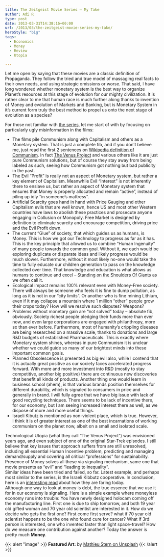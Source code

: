 ```yaml
---
title: The Zeitgeist Movie Series – My Take
author: Adi R
type: post
date: 2013-03-31T14:38:16+00:00
url: /2013/03/the-zeitgeist-movie-series-my-take/
heroStyle: "big"
tags:
  - Economics
  - Money
  - Review
  - Utopia

---
```

Let me open by saying that these movies are a classic definition of Propaganda. They follow the tried and true model of massaging real facts to their own needs, and using strategic omissions or worse. That said, I have long wondered whether monetary system is the best way to organize Planet&#8217;s resources at this stage of evolution for our mighty civilization. It is rather clear to me that human race is much further along thanks to invention of Money and evolution of Markets and Banking, but is Monetary System in it&#8217;s current form truly the best method to propel us onto the next stage of evolution as a species?

For those not familiar with <a href="http://www.zeitgeistmovie.com/" target="_blank">the series</a>, let me start of with by focusing on particularly ugly misinformation in the films:

  * The films pile Communism along with Capitalism and others as a Monetary system. That is just a complete fib, and if you don&#8217;t believe me, just read the first 2 sentences on <a href="http://en.wikipedia.org/wiki/Communism" target="_blank">Wikipedia definition of Communism</a>. In fact <a href="http://www.thevenusproject.com/" target="_blank">The Venus Project</a> and various others like it are just pure Communism solutions, but of course they stay away from being labeled as such, seeing how Communism got nothing but bad publicity in the past.
  * The Evil &#8220;Profit&#8221; is really not an aspect of Monetary system, but rather a key element of Capitalism. Meanwhile Evil &#8220;Interest&#8221; is not inherently there to enslave us, but rather an aspect of Monetary system that ensures that Money is properly allocated and remain &#8220;active&#8221;, instead of piling up idly &#8220;in someone&#8217;s mattress&#8221;.
  * Artificial Scarcity goes hand in hand with Price Gauging and other Capitalism evils that are well known, hence US and most other Western countries have laws to abolish these practices and prosecute anyone engaging in Collusion or Monopoly. Free Market is designed by definition to eliminate scarcity and encourage competition, driving price and the Evil Profit down.
  * The current &#8220;Glue&#8221; of society, that which guides us as humans, is Money. This is how we got our Technology to progress as far as it has. This is the key principle that allowed us to combine &#8220;Human Ingenuity&#8221; of many people towards the common goal. Without it, we each would be exploring duplicate or disparate ideas and likely progress would be much slower. Furthermore, without it most likely no-one would take the time to fully educate our children generation to pass on the knowledge collected over time. That knowledge and education is what allows us humans to continue and excel &#8211; <a href="http://en.wikipedia.org/wiki/Standing_on_the_shoulders_of_giants" target="_blank">Standing on the Shoulders Of Giants</a> as we often call it.
  * Ecological impact remains 100% relevant even with Money-Free society. There will always be someone who feels it is fine to dump pollution, as long as it is not in our &#8220;city limits&#8221;. Or another who is fine mining Lithium, even if it may collapse a mountain where 1 million &#8220;other&#8221; people grow their crops today? How will we resolve such disputes? Weapons?
  * Problems without monetary gain are &#8220;not solved&#8221; today &#8211; absolute fib, obviously. Society richest people pledging their funds more than ever now, and even large corporations are engaged with philanthropy, more so than ever before. Furthermore, most of humanity&#8217;s crippling diseases are being researched on a massive scale, thanks to donations and large R&D budgets of established Pharmaceuticals. This is exactly where Monetary system shines, whereas in pure Communism it is unclear whether we could guide so many of our brightest minds into these important common goals.
  * Planned Obsolescence is presented as big evil also, while I contend that it is actually great positive as our society faces accelerated progress forward. With more and more investment into R&D (mostly to stay competitive, another big positive) there are continuous new discoveries that benefit all kinds of products. Another thing one would learn in business school (ahem), is that various brands position themselves for different durability, which is signaled to consumers in price and generally in brand. I will fully agree that we have big issue with lack of good recycling techniques. There seems to be lack of incentive there, for our economy, but I am seeing increased interest there as well, as we dispose of more and more useful things.
  * Israeli Kibutz is mentioned as non-violent place, which is true. However, I think it is of greater interest as one of the best incarnations of working communism on the planet now, albeit on a small and isolated scale.

Technological Utopia (what they call &#8220;The Venus Project&#8221;) was envisioned years ago, and even subject of one of the original Star-Trek episodes. I still believe that key issues that approach suffers from are still unresolved, including all essential Human Incentive problem, predicting and managing demand/supply and covering all critical &#8220;professions&#8221; for sustainability. Presence of Money solves all these via signaling mechanism, same one that movie presents as &#8220;evil&#8221; and &#8220;leading to inequality&#8221;.  
Similar ideas have been tried and failed, so far. Latest example, and perhaps most similar to the series, is the Israeli Kibbutz cooperative. In conclusion, here is an <a href="http://www.haaretz.com/print-edition/news/after-100-years-the-kibbutz-movement-has-completely-changed-1.260940" target="_blank">interesting read</a> about how they are faring today.  
Although one way to look at money is debt, the true essence that we use it for in our economy is signaling. Here is a simple example where moneyless economy runs into trouble: You have newly designed holocam coming off the manufacturing line. First one is due to ship tomorrow, and both 19 year old gifted woman and 70 year old scientist are interested in it. How do we decide who gets the first one? First come first serve? what if 70 year old scientist happens to be the one who found cure for cancer? What if 3rd person is interested, one who invented faster than light space-travel? How do we measure one contribution against another? Today the answer is pretty much **Money**.

{{< alert "image" >}}
**Featured Art:** by [Mathieu Stern on Unsplash](https://unsplash.com/photos/1zO4O3Z0UJA)
{{< /alert >}}

